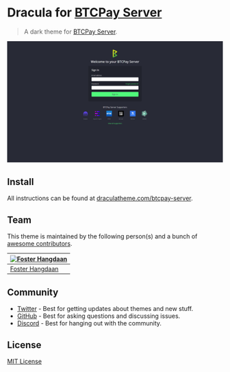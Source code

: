 # Dracula for [BTCPay Server](https://btcpayserver.org/)

> A dark theme for [BTCPay Server](https://btcpayserver.org/).

![Screenshot](./screenshot.png)

## Install

All instructions can be found at [draculatheme.com/btcpay-server](https://draculatheme.com/btcpay-server).

## Team

This theme is maintained by the following person(s) and a bunch of [awesome contributors](https://github.com/dracula/btcpay-server/graphs/contributors).

| [![Foster Hangdaan](https://github.com/FosterHangdaan.png?size=100)](https://github.com/FosterHangdaan) |
| ------------------------------------------------------------------------------------------------------- |
| [Foster Hangdaan](https://github.com/FosterHangdaan)                                                    |

## Community

- [Twitter](https://twitter.com/draculatheme) - Best for getting updates about themes and new stuff.
- [GitHub](https://github.com/dracula/dracula-theme/discussions) - Best for asking questions and discussing issues.
- [Discord](https://draculatheme.com/discord-invite) - Best for hanging out with the community.

## License

[MIT License](./LICENSE)
